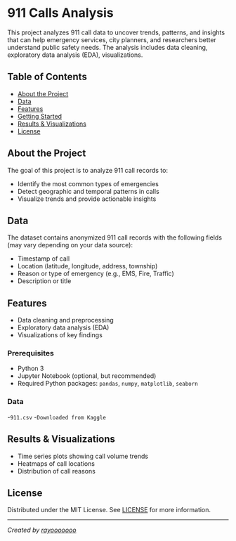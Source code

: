 # 911 Calls Analysis

This project analyzes 911 call data to uncover trends, patterns, and insights that can help emergency services, city planners, and researchers better understand public safety needs. The analysis includes data cleaning, exploratory data analysis (EDA), visualizations.

## Table of Contents

- [About the Project](#about-the-project)
- [Data](#data)
- [Features](#features)
- [Getting Started](#getting-started)
- [Results & Visualizations](#results--visualizations)
- [License](#license)

## About the Project

The goal of this project is to analyze 911 call records to:
- Identify the most common types of emergencies
- Detect geographic and temporal patterns in calls
- Visualize trends and provide actionable insights

## Data

The dataset contains anonymized 911 call records with the following fields (may vary depending on your data source):
- Timestamp of call
- Location (latitude, longitude, address, township)
- Reason or type of emergency (e.g., EMS, Fire, Traffic)
- Description or title

## Features

- Data cleaning and preprocessing
- Exploratory data analysis (EDA)
- Visualizations of key findings


### Prerequisites

- Python 3
- Jupyter Notebook (optional, but recommended)
- Required Python packages: `pandas`, `numpy`, `matplotlib`, `seaborn`

### Data

-`911.csv`
-`Downloaded from Kaggle` 

## Results & Visualizations

- Time series plots showing call volume trends
- Heatmaps of call locations
- Distribution of call reasons


## License

Distributed under the MIT License. See [LICENSE](MIT) for more information.

---

*Created by [rayooooooo](https://github.com/rayooooooo)*
